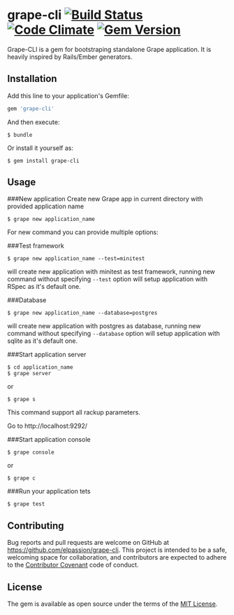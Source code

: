 # grape-cli [![Build Status](https://travis-ci.org/elpassion/grape-cli.svg?branch=master)](https://travis-ci.org/elpassion/grape-cli) [![Code Climate](https://codeclimate.com/github/elpassion/grape-cli/badges/gpa.svg)](https://codeclimate.com/github/elpassion/grape-cli) [![Gem Version](https://badge.fury.io/rb/grape-cli.svg)](http://badge.fury.io/rb/grape-cli)

Grape-CLI is a gem for bootstraping standalone Grape application.
It is heavily inspired by Rails/Ember generators.

## Installation

Add this line to your application's Gemfile:

```ruby
gem 'grape-cli'
```

And then execute:

    $ bundle

Or install it yourself as:

    $ gem install grape-cli

## Usage

###New application
Create new Grape app in current directory with provided application name

    $ grape new application_name

For new command you can provide multiple options:

###Test framework

    $ grape new application_name --test=minitest


will create new application with minitest as test framework,
running new command without specifying `--test` option will setup application with RSpec as it's default one.

###Database

    $ grape new application_name --database=postgres


will create new application with postgres as database,
running new command without specifying `--database` option will setup application with sqlite as it's default one.

###Start application server

    $ cd application_name
    $ grape server
or

    $ grape s
    
This command support all rackup parameters.

Go to http://localhost:9292/

###Start application console

    $ grape console
or

    $ grape c

###Run your application tets

    $ grape test


## Contributing

Bug reports and pull requests are welcome on GitHub at https://github.com/elpassion/grape-cli. This project is intended to be a safe, welcoming space for collaboration, and contributors are expected to adhere to the [Contributor Covenant](contributor-covenant.org) code of conduct.


## License

The gem is available as open source under the terms of the [MIT License](http://opensource.org/licenses/MIT).

